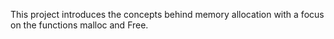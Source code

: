 This project introduces the concepts behind memory allocation with a focus on the functions malloc and Free.
